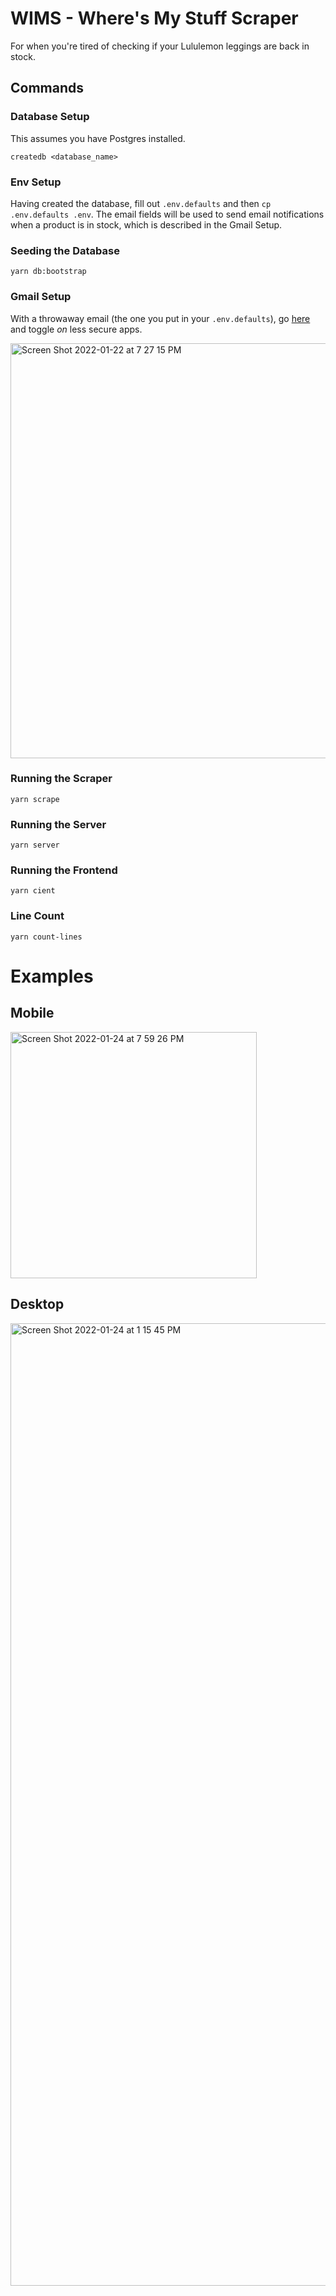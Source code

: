 # WIMS - Where's My Stuff Scraper
For when you're tired of checking if your Lululemon leggings are back in stock.

## Commands
### Database Setup
This assumes you have Postgres installed.
```
createdb <database_name>
```
### Env Setup
Having created the database, fill out `.env.defaults` and then `cp .env.defaults .env`. The email fields will be used to send email notifications when a product is in stock, which is described in the Gmail Setup.
### Seeding the Database
```
yarn db:bootstrap
```
### Gmail Setup
With a throwaway email (the one you put in your `.env.defaults`), go [here](https://www.google.com/settings/security/lesssecureapps) and toggle _on_ less secure apps.

<img width="664" alt="Screen Shot 2022-01-22 at 7 27 15 PM" src="https://user-images.githubusercontent.com/29644031/150893524-c0e7a126-0192-402d-97e1-70efd1224ddd.png">


### Running the Scraper
```
yarn scrape
```
### Running the Server
```
yarn server
```
### Running the Frontend
```
yarn cient
```
### Line Count
```
yarn count-lines
```

# Examples

## Mobile
<img width="394" alt="Screen Shot 2022-01-24 at 7 59 26 PM" src="https://user-images.githubusercontent.com/29644031/150893682-98967fbc-d3cc-42fa-9352-abae3371d545.png">


## Desktop
<img width="1540" alt="Screen Shot 2022-01-24 at 1 15 45 PM" src="https://user-images.githubusercontent.com/29644031/150893666-be3d9eef-9ec9-4f27-a6c6-56d2b8b6aa26.png">



